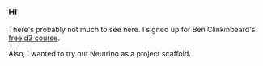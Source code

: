 ### Hi

There's probably not much to see here. I signed up for Ben Clinkinbeard's [free d3 course].

Also, I wanted to try out Neutrino as a project scaffold.

[free d3 course]: 'https://benclinkinbeard.com/d3in5days/'
[neutrino]: 'https://neutrino.js.org/'

